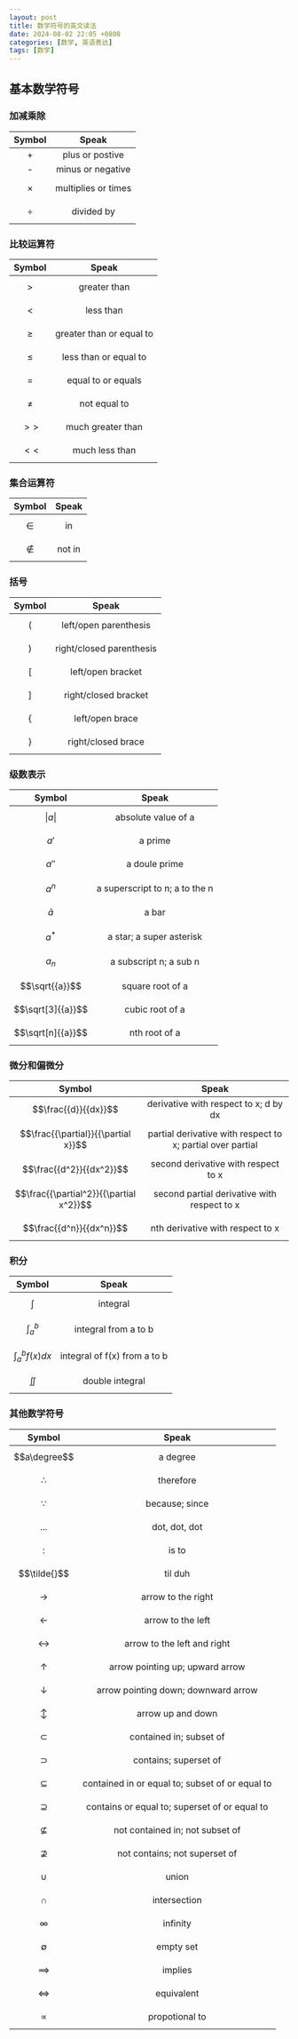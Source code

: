 ```yaml
---
layout: post
title: 数学符号的英文读法
date: 2024-08-02 22:05 +0800
categories: [数学, 英语表达]
tags: [数学]
---
```

## 基本数学符号
### 加减乘除

| Symbol | Speak |
| :----: | :----: |
| +    | plus or postive |
| -    | minus or negative |
| $$\times$$    | multiplies or times |
| $$\div$$    | divided by |

### 比较运算符
| Symbol | Speak |
| :----: | :----: |
| $$>$$    | greater than |
| $$<$$    | less than |
| $$\geq$$    | greater than or equal to |
| $$\leq$$    | less than or equal to |
| $$=$$    | equal to or equals |
| $$\neq$$    | not equal to |
| $$>>$$    | much greater than |
| $$<<$$    | much less than |


### 集合运算符
| Symbol | Speak |
| :----: | :----: |
| $$\in$$    | in |
| $$\notin$$    | not in |


### 括号
| Symbol | Speak |
| :----: | :----: |
| $$($$    | left/open parenthesis |
| $$)$$    | right/closed parenthesis |
| $$[$$    | left/open bracket |
| $$]$$    | right/closed bracket |
| $$\{$$    | left/open brace |
| $$\}$$    | right/closed brace |

### 级数表示
| Symbol | Speak |
| :----: | :----: |
| $$\|a\|$$  | absolute value of a |
| $$a'$$  | a prime |
| $$a''$$ | a doule prime |
| $$a^n$$ | a superscript to n; a to the n|
| $$\bar{{a}}$$ | a bar|
| $$a^*$$ | a star; a super asterisk |
| $$a_n$$ | a subscript n; a sub n|
| $$\sqrt{{a}}$$    | square root of a |
| $$\sqrt[3]{{a}}$$    | cubic root of a |
| $$\sqrt[n]{{a}}$$    | nth root of a |

### 微分和偏微分
| Symbol | Speak |
| :----: | :----: |
| $$\frac{{d}}{{dx}}$$    | derivative with respect to x; d by dx |
| $$\frac{{\partial}}{{\partial x}}$$    | partial derivative with respect to x; partial over partial |
| $$\frac{{d^2}}{{dx^2}}$$    | second derivative with respect to x |
| $$\frac{{\partial^2}}{{\partial x^2}}$$    | second partial derivative with respect to x |
| $$\frac{{d^n}}{{dx^n}}$$    | nth derivative with respect to x |

### 积分
| Symbol | Speak |
| :----: | :----: |
| $$\int$$    | integral |
| $$\int_a^b$$    | integral from a to b |
| $$\int_a^b f(x) dx$$    | integral of f(x) from a to b |
| $$\iint$$    | double integral |

### 其他数学符号
| Symbol | Speak |
| :----: | :----: |
| $$a\degree$$| a degree |
| $$\therefore$$ | therefore |
| $$\because$$ | because; since |
| $$...$$ | dot, dot, dot |
| $$:$$ | is to |
| $$\tilde{}$$| til duh |
| $$\rightarrow$$ | arrow to the right |
| $$\leftarrow$$ | arrow to the left |
| $$\leftrightarrow$$ | arrow to the left and right |
| $$\uparrow$$ | arrow pointing up; upward arrow |
| $$\downarrow$$ | arrow pointing down; downward arrow |
| $$\updownarrow$$ | arrow up and down |
| $$\subset$$ | contained in; subset of |
| $$\supset$$ | contains; superset of |
| $$\subseteq$$ | contained in or equal to; subset of or equal to |
| $$\supseteq$$ | contains or equal to; superset of or equal to |
| $$\nsubseteq$$ | not contained in; not subset of |
| $$\nsupseteq$$ | not contains; not superset of |
| $$\cup$$ | union |
| $$\cap$$ | intersection |
| $$\infty$$ | infinity |
| $$\emptyset$$ | empty set |
| $$\implies$$ | implies |
| $$\iff$$ | equivalent|
| $$\propto$$| propotional to |
